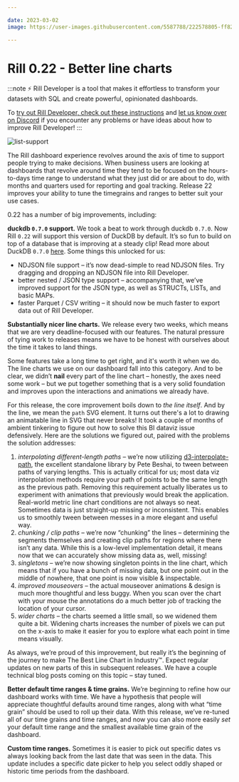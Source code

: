 ```yaml
---

date: 2023-03-02
image: https://user-images.githubusercontent.com/5587788/222578805-ff829060-0084-4c71-911f-4a552c1a647e.png

---
```



# Rill 0.22 - Better line charts

:::note
⚡ Rill Developer is a tool that makes it effortless to transform your datasets with SQL and create powerful, opinionated dashboards.

To [try out Rill Developer, check out these instructions](/#pick-an-install-option) and [let us know over on Discord](https://bit.ly/3bbcSl9) if you encounter any problems or have ideas about how to improve Rill Developer!
:::


![list-support](https://user-images.githubusercontent.com/5587788/222578157-6f243ef0-7d3c-4374-acb9-32db111c472e.gif "804097167")

The Rill dashboard experience revolves around the axis of time to support people trying to make decisions. When business users are looking at dashboards that revolve around time they tend to be focused on the hours-to-days time range to understand what they just did or are about to do, with months and quarters used for reporting and goal tracking. Release 22 improves your ability to tune the timegrains and ranges to better suit your use cases. 

0.22 has a number of big improvements, including:

**duckdb `0.7.0` support.** We took a beat to work through duckdb `0.7.0`. Now Rill `0.22` will support this version of DuckDB by default. It’s so fun to build on top of a database that is improving at a steady clip! Read more about DuckDB `0.7.0` [here](https://duckdb.org/2023/02/13/announcing-duckdb-070.html). Some things this unlocked for us:

- NDJSON file support – it’s now dead-simple to read NDJSON files. Try dragging and dropping an NDJSON file into Rill Developer.
- better nested / JSON type support – accompanying that, we’ve improved support for the JSON type, as well as STRUCTs, LISTs, and basic MAPs.
- faster Parquet / CSV writing – it should now be much faster to export data out of Rill Developer.

**Substantially nicer line charts.** We release every two weeks, which means that we are very deadline-focused with our features. The natural pressure of tying work to releases means we have to be honest with ourselves about the time it takes to land things.

Some features take a long time to get right, and it's worth it when we do. The line charts we use on our dashboard fall into this category. And to be clear, we didn’t ****nail**** every part of the line chart – honestly, the axes need some work – but we put together something that is a very solid foundation and improves upon the interactions and animations we already have.

For this release, the core improvement boils down to _the line itself_. And by the line, we mean the `path` SVG element. It turns out there's a lot to drawing an animatable line in SVG that never breaks! It took a couple of months of ambient tinkering to figure out how to solve this BI dataviz issue defensively. Here are the solutions we figured out, paired with the problems the solution addresses:

1. *interpolating different-length paths* – we’re now utilizing [d3-interpolate-path](https://github.com/pbeshai/d3-interpolate-path), the excellent standalone library by Pete Beshai, to tween between paths of varying lengths. This is actually critical for us; most data viz interpolation methods require your path of points to be the same length as the previous path. Removing this requirement actually liberates us to experiment with animations that previously would break the application. Real-world metric line chart conditions are not always so neat. Sometimes data is just straight-up missing or inconsistent. This enables us to smoothly tween between messes in a more elegant and useful way.
2. *chunking / clip paths* – we’re now “chunking” the lines – determining the segments themselves and creating clip paths for regions where there isn’t any data. While this is a low-level implementation detail, it means now that we can accurately show missing data as, well, missing!
3. *singletons* – we’re now showing singleton points in the line chart, which means that if you have a bunch of missing data, but one point out in the middle of nowhere, that one point is now visible & inspectable.
4. *improved mouseovers* – the actual mouseover animations & design is much more thoughtful and less buggy. When you scan over the chart with your mouse the annotations do a much better job of tracking the location of your cursor.
5. *wider charts* – the charts seemed a little small, so we widened them quite a bit. Widening charts increases the number of pixels we can put on the x-axis to make it easier for you to explore what each point in time means visually.

As always, we’re proud of this improvement, but really it’s the beginning of the journey to make The Best Line Chart in Industry™. Expect regular updates on new parts of this in subsequent releases. We have a couple technical blog posts coming on this topic – stay tuned.

**Better default time ranges & time grains.** We’re beginning to refine how our dashboard works with time. We have a hypothesis that people will appreciate thoughtful defaults around time ranges, along with what  “time grain” should be used to roll up their data. With this release, we’ve re-tuned all of our time grains and time ranges, and now you can also more easily *set* your default time range and the smallest available time grain of the dashboard.

**Custom time ranges.** Sometimes it is easier to pick out specific dates vs always looking back from the last date that was seen in the data. This update includes a specific date picker to help you select oddly shaped or historic time periods from the dashboard.
